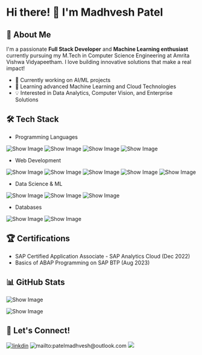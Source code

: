 <!-- ## Hi there 👋 -->

# Hi there! 👋 I'm Madhvesh Patel

 ## 🚀 About Me

I'm a passionate **Full Stack Developer** and **Machine Learning enthusiast** currently pursuing my M.Tech in Computer Science Engineering at Amrita Vishwa Vidyapeetham. I love building innovative solutions that make a real impact!

 - 🔭 Currently working on AI/ML projects
 - 🌱 Learning advanced Machine Learning and Cloud Technologies
 - 💡 Interested in Data Analytics, Computer Vision, and Enterprise Solutions

## 🛠️ Tech Stack
 
 - Programming Languages
   
![Show Image](https://img.shields.io/badge/Python-3776AB?style=for-the-badge&logo=python&logoColor=white)
![Show Image](https://img.shields.io/badge/JavaScript-F7DF1E?style=for-the-badge&logo=javascript&logoColor=black)
![Show Image](https://img.shields.io/badge/Kotlin-0095D5?style=for-the-badge&logo=kotlin&logoColor=white)
![Show Image](https://img.shields.io/badge/SQL-4479A1?style=for-the-badge&logo=mysql&logoColor=white)

 - Web Development
   
![Show Image](https://img.shields.io/badge/Django-092E20?style=for-the-badge&logo=django&logoColor=white)
![Show Image](https://img.shields.io/badge/React-20232A?style=for-the-badge&logo=react&logoColor=61DAFB)
![Show Image](https://img.shields.io/badge/Node.js-43853D?style=for-the-badge&logo=node.js&logoColor=white)
![Show Image](https://img.shields.io/badge/HTML5-E34F26?style=for-the-badge&logo=html5&logoColor=white)
![Show Image](https://img.shields.io/badge/CSS3-1572B6?style=for-the-badge&logo=css3&logoColor=white)

 - Data Science & ML

![Show Image](https://img.shields.io/badge/Pandas-150458?style=for-the-badge&logo=pandas&logoColor=white)
![Show Image](https://img.shields.io/badge/NumPy-013243?style=for-the-badge&logo=numpy&logoColor=white)
![Show Image](https://img.shields.io/badge/Keras-D00000?style=for-the-badge&logo=keras&logoColor=white)

 - Databases

![Show Image](https://img.shields.io/badge/MongoDB-4EA94B?style=for-the-badge&logo=mongodb&logoColor=white)
![Show Image](https://img.shields.io/badge/MySQL-005C84?style=for-the-badge&logo=mysql&logoColor=white)


## 🏆 Certifications

 - SAP Certified Application Associate - SAP Analytics Cloud (Dec 2022)
 - Basics of ABAP Programming on SAP BTP (Aug 2023)


## 📊 GitHub Stats

![Show Image](https://github-readme-stats.vercel.app/api?username=Madhvesh-Patel3241&show_icons=true&theme=radical)

![Show Image](https://github-readme-stats.vercel.app/api/top-langs/?username=Madhvesh-Patel3241&layout=compact&theme=radical)

## 🤝 Let's Connect!

[![linkdin](https://img.shields.io/badge/LinkedIn-0077B5?style=for-the-badge&logo=linkedin&logoColor=white)](https://www.linkedin.com/in/madhvesh-patel-5a4904241)
![mailto:patelmadhvesh@outlook.com](https://img.shields.io/badge/Email-D14836?style=for-the-badge&logo=gmail&logoColor=white)
[<img src="https://img.shields.io/badge/GitHub-100000?style=for-the-badge&logo=github&logoColor=white">](https://github.com/Madhvesh-Patel3241)

<!--🎓 Currently pursuing **M.Tech in Computer Science and Engineering** at **Amrita Vishwa Vidyapeetham**, with a strong foundation from **ITM Universe (B.Tech CSE)**.-->
<!--
**Madhvesh-Patel3241/Madhvesh-Patel3241** is a ✨ _special_ ✨ repository because its `README.md` (this file) appears on your GitHub profile.-->

<!-- Here are some ideas to get you started:

- 🔭 I’m currently working on ...
- 🌱 I’m currently learning ...
- 👯 I’m looking to collaborate on ...
- 🤔 I’m looking for help with ...
- 💬 Ask me about ...
- 📫 How to reach me: ...
- 😄 Pronouns: ...
- ⚡ Fun fact: ... -->
